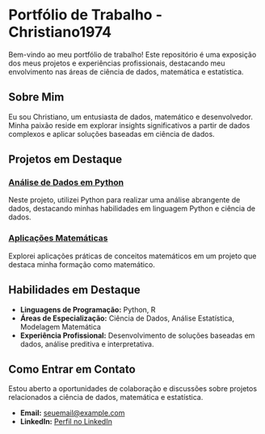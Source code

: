 # Portfólio de Trabalho - Christiano1974

Bem-vindo ao meu portfólio de trabalho! Este repositório é uma exposição dos meus projetos e experiências profissionais, destacando meu envolvimento nas áreas de ciência de dados, matemática e estatística.

## Sobre Mim

Eu sou Christiano, um entusiasta de dados, matemático e desenvolvedor. Minha paixão reside em explorar insights significativos a partir de dados complexos e aplicar soluções baseadas em ciência de dados.

## Projetos em Destaque

### [Análise de Dados em Python](https://github.com/christiano1974/portifolios-trabalho/blob/main/Desafio%20XP%20_%20m%C3%B3dulo%204.ipynb)
Neste projeto, utilizei Python para realizar uma análise abrangente de dados, destacando minhas habilidades em linguagem Python e ciência de dados.

### [Aplicações Matemáticas](https://github.com/christiano1974/portifolios-trabalho/blob/main/Desafio%20XP%20_%20m%C3%B3dulo%204.ipynb)
Explorei aplicações práticas de conceitos matemáticos em um projeto que destaca minha formação como matemático.

## Habilidades em Destaque

- **Linguagens de Programação:** Python, R
- **Áreas de Especialização:** Ciência de Dados, Análise Estatística, Modelagem Matemática
- **Experiência Profissional:** Desenvolvimento de soluções baseadas em dados, análise preditiva e interpretativa.

## Como Entrar em Contato

Estou aberto a oportunidades de colaboração e discussões sobre projetos relacionados a ciência de dados, matemática e estatística.

- **Email:** seuemail@example.com
- **LinkedIn:** [Perfil no LinkedIn](link_para_perfil_linkedin)

